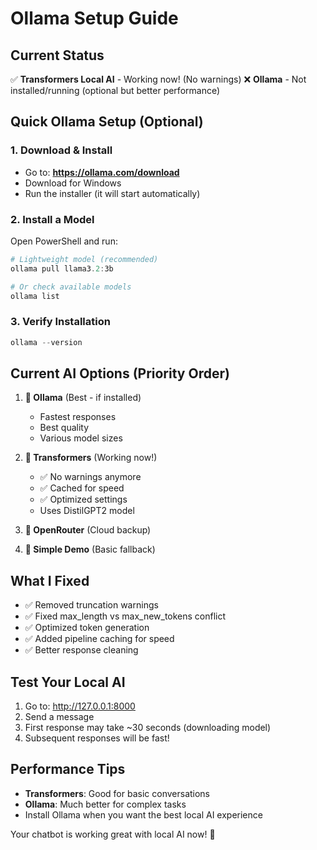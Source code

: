 # Ollama Setup Guide

## Current Status
✅ **Transformers Local AI** - Working now! (No warnings)
❌ **Ollama** - Not installed/running (optional but better performance)

## Quick Ollama Setup (Optional)

### 1. Download & Install
- Go to: **https://ollama.com/download**
- Download for Windows
- Run the installer (it will start automatically)

### 2. Install a Model
Open PowerShell and run:
```powershell
# Lightweight model (recommended)
ollama pull llama3.2:3b

# Or check available models
ollama list
```

### 3. Verify Installation
```powershell
ollama --version
```

## Current AI Options (Priority Order)

1. **🥇 Ollama** (Best - if installed)
   - Fastest responses
   - Best quality
   - Various model sizes

2. **🥈 Transformers** (Working now!)
   - ✅ No warnings anymore
   - ✅ Cached for speed
   - ✅ Optimized settings
   - Uses DistilGPT2 model

3. **🥉 OpenRouter** (Cloud backup)
4. **🔧 Simple Demo** (Basic fallback)

## What I Fixed

- ✅ Removed truncation warnings
- ✅ Fixed max_length vs max_new_tokens conflict
- ✅ Optimized token generation
- ✅ Added pipeline caching for speed
- ✅ Better response cleaning

## Test Your Local AI

1. Go to: http://127.0.0.1:8000
2. Send a message
3. First response may take ~30 seconds (downloading model)
4. Subsequent responses will be fast!

## Performance Tips

- **Transformers**: Good for basic conversations
- **Ollama**: Much better for complex tasks
- Install Ollama when you want the best local AI experience

Your chatbot is working great with local AI now! 🚀